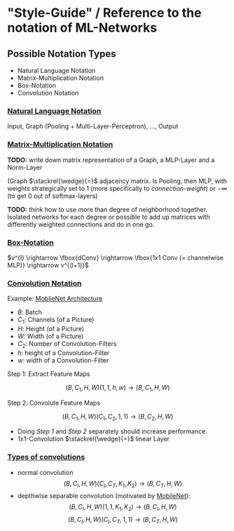 # "Style-Guide" / Reference to the notation of ML-Networks

## Possible Notation Types

-   Natural Language Notation
-   Matrix-Multiplication Notation
-   Box-Notation
-   Convolution Notation

### <u>Natural Language Notation</u>

Input, Graph (Pooling + Multi-Layer-Perceptron), ..., Output

### <u>Matrix-Multiplication Notation</u>

**TODO:** write down matrix representation of a Graph, a MLP-Layer and a Norm-Layer

(Graph $\stackrel{\wedge}{=}$ adjacency matrix. Is Pooling, then MLP, with weights strategically set to 1 (more specifically to _connection-weight_) or $-\infty$ (to get 0 out of softmax-layers)

**TODO:** think how to use more than degree of neighborhood together. Isolated networks for each degree or possible to add up matrices with differently weighted connections and do in one go.

### <u>Box-Notation</u>

$v^{l} \rightarrow \fbox{dConv} \rightarrow \fbox{1x1 Conv (= channelwise MLP)} \rightarrow v^{(l+1)}$

### <u>Convolution Notation</u>

Example: [MoblieNet Architecture](https://arxiv.org/abs/1704.04861)

-   $B$: Batch
-   $C_1$: Channels (of a Picture)
-   $H$: Height (of a Picture)
-   $W$: Width (of a Picture)
-   $C_2$: Number of Convolution-Filters
-   $h$: height of a Convolution-Filter
-   $w$: width of a Convolution-Filter

Step 1: Extract Feature Maps

$$(B, C_1, H, W) (1, 1, h, w) \rightarrow (B, C_1, H, W)$$

Step 2: Convolute Feature Maps

$$(B, C_1, H, W) (C_1, C_2, 1, 1) \rightarrow (B, C_2, H, W)$$

-   Doing _Step 1_ and _Step 2_ separately should increase performance.
-   1x1-Convolution $\stackrel{\wedge}{=}$ linear Layer

### <u>Types of convolutions</u>

-   normal convolution
    $$(B, C_I, H, W)(C_I, C_T, K_1, K_2)\rightarrow (B, C_T, H, W)$$
-   depthwise separable convolution (motivated by [MobileNet](https://arxiv.org/abs/1704.04861)):
    $$(B, C_I, H, W)(1, 1, K_1, K_2)\rightarrow (B, C_I, H, W)$$
    $$(B, C_I, H, W)(C_I, C_T, 1, 1)\rightarrow (B, C_T, H, W)$$
